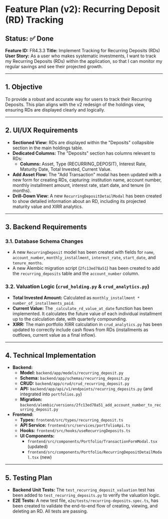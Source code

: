 # Feature Plan (v2): Recurring Deposit (RD) Tracking

**Status: ✅ Done**
---
**Feature ID:** FR4.3.3
**Title:** Implement Tracking for Recurring Deposits (RDs)
**User Story:** As a user who makes systematic investments, I want to track my Recurring Deposits (RDs) within the application, so that I can monitor my regular savings and see their projected growth.

---

## 1. Objective

To provide a robust and accurate way for users to track their Recurring Deposits. This plan aligns with the v2 redesign of the holdings view, ensuring RDs are displayed clearly and logically.

---

## 2. UI/UX Requirements

*   **Sectioned View:** RDs are displayed within the "Deposits" collapsible section in the main holdings table.
*   **Dedicated Columns:** The "Deposits" section has columns relevant to RDs:
    *   **Columns:** Asset, Type (RECURRING_DEPOSIT), Interest Rate, Maturity Date, Total Invested, Current Value.
*   **Add Asset Flow:** The "Add Transaction" modal has been updated with a new form for creating RDs, capturing: institution name, account number, monthly installment amount, interest rate, start date, and tenure (in months).
*   **Drill-Down View:** A new `RecurringDepositDetailModal` has been created to show detailed information about an RD, including its projected maturity value and XIRR analytics.

---

## 3. Backend Requirements

### 3.1. Database Schema Changes

*   A new `RecurringDeposit` model has been created with fields for `name`, `account_number`, `monthly_installment`, `interest_rate`, `start_date`, and `tenure_months`.
*   A new Alembic migration script (`2fc13ed78a51`) has been created to add the `recurring_deposits` table and the `account_number` column.

### 3.2. Valuation Logic (`crud_holding.py` & `crud_analytics.py`)

*   **Total Invested Amount:** Calculated as `monthly_installment * number_of_installments_paid`.
*   **Current Value:** The `_calculate_rd_value_at_date` function has been implemented. It calculates the future value of each individual installment up to the calculation date, with quarterly compounding.
*   **XIRR:** The main portfolio XIRR calculation in `crud_analytics.py` has been updated to correctly include cash flows from RDs (installments as outflows, current value as a final inflow).

---

## 4. Technical Implementation

*   **Backend:**
    *   **Model:** `backend/app/models/recurring_deposit.py`
    *   **Schema:** `backend/app/schemas/recurring_deposit.py`
    *   **CRUD:** `backend/app/crud/crud_recurring_deposit.py`
    *   **API:** `backend/app/api/v1/endpoints/recurring_deposits.py` (and integrated into `portfolios.py`)
    *   **Migration:** `backend/alembic/versions/2fc13ed78a51_add_account_number_to_recurring_deposit.py`
*   **Frontend:**
    *   **Types:** `frontend/src/types/recurring_deposit.ts`
    *   **API Service:** `frontend/src/services/portfolioApi.ts`
    *   **Hooks:** `frontend/src/hooks/useRecurringDeposits.ts`
    *   **UI Components:**
        *   `frontend/src/components/Portfolio/TransactionFormModal.tsx` (updated)
        *   `frontend/src/components/Portfolio/RecurringDepositDetailModal.tsx` (new)

---

## 5. Testing Plan

*   **Backend Unit Tests:** The `test_recurring_deposit_valuation` test has been added to `test_recurring_deposits.py` to verify the valuation logic.
*   **E2E Tests:** A new test file, `e2e/tests/recurring-deposits.spec.ts`, has been created to validate the end-to-end flow of creating, viewing, and deleting an RD. All tests are passing.
